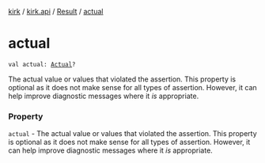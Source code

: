 [kirk](../../index.md) / [kirk.api](../index.md) / [Result](index.md) / [actual](./actual.md)

# actual

`val actual: `[`Actual`](../-actual/index.md)`?`

The actual value or values that violated the assertion.
This property is optional as it does not make sense for all types of
assertion.
However, it can help improve diagnostic messages where it *is* appropriate.

### Property

`actual` - The actual value or values that violated the assertion.
This property is optional as it does not make sense for all types of
assertion.
However, it can help improve diagnostic messages where it *is* appropriate.